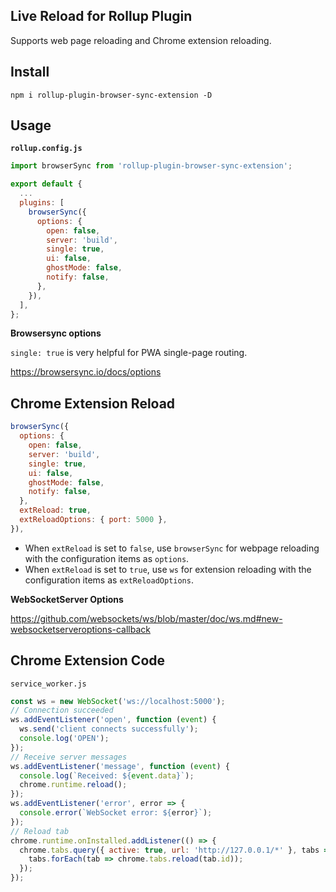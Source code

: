 ## Live Reload for Rollup Plugin

Supports web page reloading and Chrome extension reloading.

## Install

```console
npm i rollup-plugin-browser-sync-extension -D
```

## Usage

**`rollup.config.js`**

```js
import browserSync from 'rollup-plugin-browser-sync-extension';

export default {
  ...
  plugins: [
    browserSync({
      options: {
        open: false,
        server: 'build',
        single: true,
        ui: false,
        ghostMode: false,
        notify: false,
      },
    }),
  ],
};
```

**Browsersync options**

`single: true` is very helpful for PWA single-page routing.

https://browsersync.io/docs/options

## Chrome Extension Reload

```js
browserSync({
  options: {
    open: false,
    server: 'build',
    single: true,
    ui: false,
    ghostMode: false,
    notify: false,
  },
  extReload: true,
  extReloadOptions: { port: 5000 },
}),
```

- When `extReload` is set to `false`, use `browserSync` for webpage reloading with the configuration items as `options`.
- When `extReload` is set to `true`, use `ws` for extension reloading with the configuration items as `extReloadOptions`.

**WebSocketServer Options**

https://github.com/websockets/ws/blob/master/doc/ws.md#new-websocketserveroptions-callback

## Chrome Extension Code

`service_worker.js`

```js
const ws = new WebSocket('ws://localhost:5000');
// Connection succeeded
ws.addEventListener('open', function (event) {
  ws.send('client connects successfully');
  console.log('OPEN');
});
// Receive server messages
ws.addEventListener('message', function (event) {
  console.log(`Received: ${event.data}`);
  chrome.runtime.reload();
});
ws.addEventListener('error', error => {
  console.error(`WebSocket error: ${error}`);
});
// Reload tab
chrome.runtime.onInstalled.addListener(() => {
  chrome.tabs.query({ active: true, url: 'http://127.0.0.1/*' }, tabs => {
    tabs.forEach(tab => chrome.tabs.reload(tab.id));
  });
});
```
